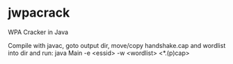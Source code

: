 # jwpacrack
WPA Cracker in Java

Compile with javac, goto output dir, move/copy handshake.cap and wordlist into dir and run:
java Main -e \<essid> -w \<wordlist> \<*.(p)cap>
